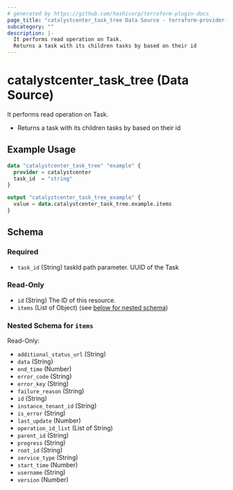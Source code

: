 ```yaml
---
# generated by https://github.com/hashicorp/terraform-plugin-docs
page_title: "catalystcenter_task_tree Data Source - terraform-provider-catalystcenter"
subcategory: ""
description: |-
  It performs read operation on Task.
  Returns a task with its children tasks by based on their id
---
```


# catalystcenter_task_tree (Data Source)

It performs read operation on Task.

- Returns a task with its children tasks by based on their id

## Example Usage

```terraform
data "catalystcenter_task_tree" "example" {
  provider = catalystcenter
  task_id  = "string"
}

output "catalystcenter_task_tree_example" {
  value = data.catalystcenter_task_tree.example.items
}
```

<!-- schema generated by tfplugindocs -->
## Schema

### Required

- `task_id` (String) taskId path parameter. UUID of the Task

### Read-Only

- `id` (String) The ID of this resource.
- `items` (List of Object) (see [below for nested schema](#nestedatt--items))

<a id="nestedatt--items"></a>
### Nested Schema for `items`

Read-Only:

- `additional_status_url` (String)
- `data` (String)
- `end_time` (Number)
- `error_code` (String)
- `error_key` (String)
- `failure_reason` (String)
- `id` (String)
- `instance_tenant_id` (String)
- `is_error` (String)
- `last_update` (Number)
- `operation_id_list` (List of String)
- `parent_id` (String)
- `progress` (String)
- `root_id` (String)
- `service_type` (String)
- `start_time` (Number)
- `username` (String)
- `version` (Number)
